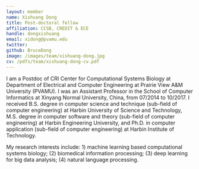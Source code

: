 ```yaml
---
layout: member
name: Xishuang Dong
title: Post-doctoral fellow
affiliation: CCSB, CREDIT & ECE
handle: dongxishuang
email: xidong@pvamu.edu
twitter: 
github: BruceDong
image: /images/team/xishuang-dong.jpg
cv: /pdfs/team/xishuang-dong-cv.pdf
---
```


I am a Postdoc of CRI Center for Computational Systems Biology at Department of Electrical and Computer Engineering at Prairie View A&M University (PVAMU). I was an Assistant Professor in the School of Computer Informatics at Xinyang Normal University, China, from 07/2014 to 10/2017. I received B.S. degree in computer science and technique (sub-field of computer engineering) at Harbin University of Science and Technology, M.S. degree in computer software and theory (sub-field of computer engineering) at Harbin Engineering University, and Ph.D. in computer application (sub-field of computer engineering) at Harbin Institute of Technology.

My research interests include: 1) machine learning based computational systems biology; (2) biomedical information processing; (3) deep learning for big data analysis; (4) natural language processing.
